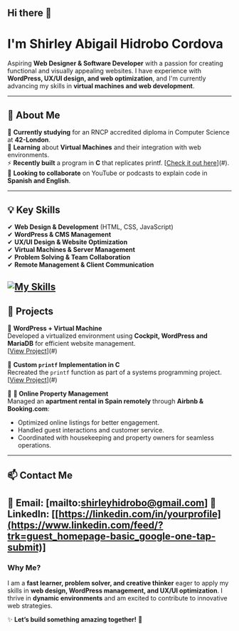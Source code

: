 ## Hi there 👋

# I'm Shirley Abigail Hidrobo Cordova  

Aspiring **Web Designer & Software Developer** with a passion for creating functional and visually appealing websites. I have experience with **WordPress, UX/UI design, and web optimization**, and I'm currently advancing my skills in **virtual machines and web development**.  

---

## 🚀 About Me  

🔭 **Currently studying** for an RNCP accredited diploma in Computer Science at **42-London**.  
🌱 **Learning** about **Virtual Machines** and their integration with web environments.  
⚡ **Recently built** a program in **C** that replicates printf. [[Check it out here](https://github.com/ShirleyHidrobo/Projects)](#).  
👯 **Looking to collaborate** on YouTube or podcasts to explain code in **Spanish and English**.  

---

## 💡 Key Skills  

✔ **Web Design & Development** (HTML, CSS, JavaScript)  
✔ **WordPress & CMS Management**  
✔ **UX/UI Design & Website Optimization**  
✔ **Virtual Machines & Server Management**  
✔ **Problem Solving & Team Collaboration**  
✔ **Remote Management & Client Communication**  

[![My Skills](https://skillicons.dev/icons?i=html,css,c,js,py,vscode,wordpress,linux,windows,notion,linkedin,gmail,github,discord)](https://skillicons.dev)
---

## 🔗 Projects  

📌 **WordPress + Virtual Machine**  
Developed a virtualized environment using **Cockpit, WordPress and MariaDB** for efficient website management.  
[[View Project](https://github.com/ShirleyHidrobo/Projects)](#)  

📌 **Custom `printf` Implementation in C**  
Recreated the `printf` function as part of a systems programming project.  
[[View Project](https://github.com/ShirleyHidrobo/Projects)](#)  

📌 **🏡 Online Property Management**  
Managed an **apartment rental in Spain remotely** through **Airbnb & Booking.com**:  
- Optimized online listings for better engagement.  
- Handled guest interactions and customer service.  
- Coordinated with housekeeping and property owners for seamless operations.  

---

## 📫 Contact Me  

📩 **Email:** [mailto:shirleyhidrobo@gmail.com]
🔗 **LinkedIn:** [[https://linkedin.com/in/yourprofile](https://www.linkedin.com/feed/?trk=guest_homepage-basic_google-one-tap-submit)] 
---

### **Why Me?**  

I am a **fast learner, problem solver, and creative thinker** eager to apply my skills in **web design, WordPress management, and UX/UI optimization**. I thrive in **dynamic environments** and am excited to contribute to innovative web strategies.  

✨ **Let’s build something amazing together!** 🚀  


<!--
**ShirleyHidrobo/ShirleyHidrobo** is a ✨ _special_ ✨ repository because its `README.md` (this file) appears on your GitHub profile.

Here are some ideas to get you started:

- 🔭 I’m currently working on ...
- 🌱 I’m currently learning ...
- 👯 I’m looking to collaborate on ...
- 🤔 I’m looking for help with ...
- 💬 Ask me about ...
- 📫 How to reach me: ...
- 😄 Pronouns: ...
- ⚡ Fun fact: ...
-->
